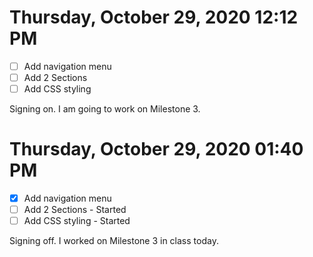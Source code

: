 # Thursday, October 29, 2020 12:12 PM
- [ ] Add navigation menu
- [ ] Add 2 Sections
- [ ] Add CSS styling

Signing on. I am going to work on Milestone 3.

# Thursday, October 29, 2020 01:40 PM
- [X] Add navigation menu
- [ ] Add 2 Sections - Started
- [ ] Add CSS styling - Started

Signing off. I worked on Milestone 3 in class today.

